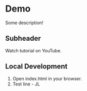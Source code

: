 # Demo

Some description!

## Subheader

Watch tutorial on YouTube.

## Local Development

1. Open index.html in your browser.
2. Test line - JL
